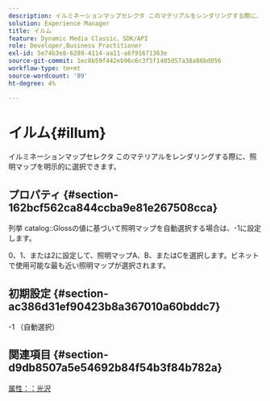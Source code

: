 ```yaml
---
description: イルミネーションマップセレクタ このマテリアルをレンダリングする際に、照明マップを明示的に選択できます。
solution: Experience Manager
title: イルム
feature: Dynamic Media Classic、SDK/API
role: Developer,Business Practitioner
exl-id: 5e74b3e8-6289-4114-aa11-a6f91671363e
source-git-commit: 1ec8b59f442eb96c6c3f5f1405d57a38a86bd056
workflow-type: tm+mt
source-wordcount: '89'
ht-degree: 4%

---
```


# イルム{#illum}

イルミネーションマップセレクタ このマテリアルをレンダリングする際に、照明マップを明示的に選択できます。

## プロパティ {#section-162bcf562ca844ccba9e81e267508cca}

列挙 catalog::Glossの値に基づいて照明マップを自動選択する場合は、-1に設定します。

0、1、または2に設定して、照明マップA、B、またはCを選択します。ビネットで使用可能な最も近い照明マップが選択されます。

## 初期設定 {#section-ac386d31ef90423b8a367010a60bddc7}

-1 （自動選択）

## 関連項目 {#section-d9db8507a5e54692b84f54b3f84b782a}

[属性：：光沢](../../../../../ir-api/material-cat/image-rendering-api-ref/c-ir-material-catalog/c-ir-material-data-reference/r-ir-cat-gloss.md#reference-5277f62a67e2408ab94699aa712f1eeb)
